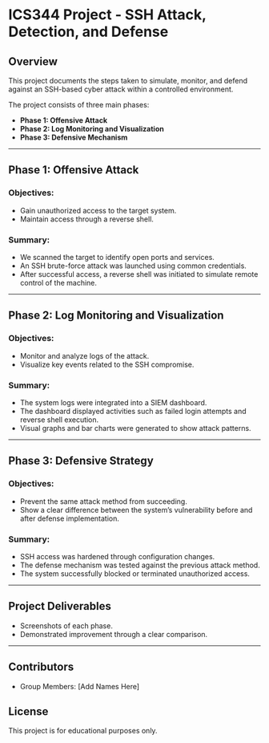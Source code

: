 # ICS344 Project - SSH Attack, Detection, and Defense

## Overview
This project documents the steps taken to simulate, monitor, and defend against an SSH-based cyber attack within a controlled environment.

The project consists of three main phases:

- **Phase 1: Offensive Attack**
- **Phase 2: Log Monitoring and Visualization**
- **Phase 3: Defensive Mechanism**

---

## Phase 1: Offensive Attack

### Objectives:
- Gain unauthorized access to the target system.
- Maintain access through a reverse shell.

### Summary:
- We scanned the target to identify open ports and services.
- An SSH brute-force attack was launched using common credentials.
- After successful access, a reverse shell was initiated to simulate remote control of the machine.

---

## Phase 2: Log Monitoring and Visualization

### Objectives:
- Monitor and analyze logs of the attack.
- Visualize key events related to the SSH compromise.

### Summary:
- The system logs were integrated into a SIEM dashboard.
- The dashboard displayed activities such as failed login attempts and reverse shell execution.
- Visual graphs and bar charts were generated to show attack patterns.

---

## Phase 3: Defensive Strategy

### Objectives:
- Prevent the same attack method from succeeding.
- Show a clear difference between the system’s vulnerability before and after defense implementation.

### Summary:
- SSH access was hardened through configuration changes.
- The defense mechanism was tested against the previous attack method.
- The system successfully blocked or terminated unauthorized access.

---

## Project Deliverables

- Screenshots of each phase.
- Demonstrated improvement through a clear comparison.

---

## Contributors
- Group Members: [Add Names Here]

## License
This project is for educational purposes only.

